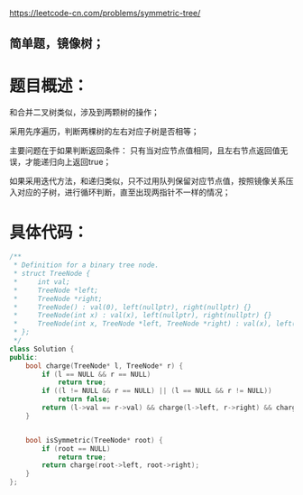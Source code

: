 <https://leetcode-cn.com/problems/symmetric-tree/>

## 简单题，镜像树；

# 题目概述：

和合并二叉树类似，涉及到两颗树的操作；

采用先序遍历，判断两棵树的左右对应子树是否相等；

主要问题在于如果判断返回条件：
只有当对应节点值相同，且左右节点返回值无误，才能递归向上返回true；

如果采用迭代方法，和递归类似，只不过用队列保留对应节点值，按照镜像关系压入对应的子树，进行循环判断，直至出现两指针不一样的情况；



# 具体代码：
```C++
/**
 * Definition for a binary tree node.
 * struct TreeNode {
 *     int val;
 *     TreeNode *left;
 *     TreeNode *right;
 *     TreeNode() : val(0), left(nullptr), right(nullptr) {}
 *     TreeNode(int x) : val(x), left(nullptr), right(nullptr) {}
 *     TreeNode(int x, TreeNode *left, TreeNode *right) : val(x), left(left), right(right) {}
 * };
 */
class Solution {
public:
    bool charge(TreeNode* l, TreeNode* r) {
        if (l == NULL && r == NULL)
            return true;
        if ((l != NULL && r == NULL) || (l == NULL && r != NULL))
            return false;
        return (l->val == r->val) && charge(l->left, r->right) && charge(l->right, r->left);
    }


    bool isSymmetric(TreeNode* root) {
        if (root == NULL)
            return true;
        return charge(root->left, root->right);
    }
};
```